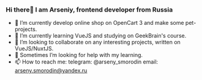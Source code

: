 ### Hi there👋 I am Arseniy, frontend developer from Russia 


- 🔭 I’m currently develop online shop on OpenCart 3 and make some pet-projects.
- 🌱 I’m currently learning VueJS and studying on GeekBrain's course.
- 👯 I’m looking to collaborate on any interesting projects, written on VueJS/NuxtJS.
- 🤔 Sometimes I’m looking for help with my learning.
- 📫 How to reach me: 
  telegram: @arseny_smorodin
  email: arseny.smorodin@yandex.ru

